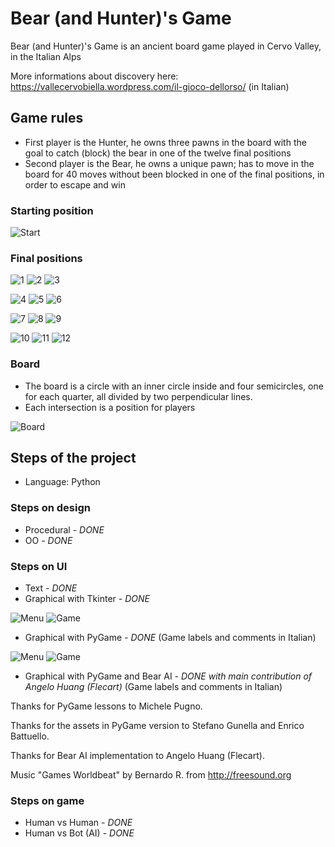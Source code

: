 # Bear (and Hunter)'s Game #

Bear (and Hunter)'s Game is an ancient board game played in Cervo Valley, in the Italian Alps

More informations about discovery here:
https://vallecervobiella.wordpress.com/il-gioco-dellorso/
 (in Italian)

## Game rules ##

* First player is the Hunter, he owns three  pawns in the board with the goal to catch (block) the bear in one of the twelve final positions
* Second player is the Bear, he owns a unique pawn; has to move in the board for 40 moves without been blocked in one of the final positions, in order to escape and win

### Starting position ###

![Start](img/Start.png)

### Final positions ###

![1](img/Final01.png) ![2](img/Final02.png) ![3](img/Final03.png)

![4](img/Final04.png) ![5](img/Final05.png) ![6](img/Final06.png)

![7](img/Final07.png) ![8](img/Final08.png) ![9](img/Final09.png)

![10](img/Final10.png) ![11](img/Final11.png) ![12](img/Final12.png)


### Board ###

* The board is a circle with an inner circle inside and four semicircles, one for each quarter, all divided by two perpendicular lines.
* Each intersection is a position for players

![Board](img/BearBoard.jpg)

## Steps of the project ##

* Language: Python

### Steps on design

* Procedural _- DONE_
* OO _- DONE_

### Steps on UI ###

* Text _- DONE_
* Graphical with Tkinter _- DONE_

![Menu](img/GUI-Menu.png)
![Game](img/GUI-Game.png)
* Graphical with PyGame _- DONE_ (Game labels and comments in Italian)

![Menu](img/PyGameVersion-Menu.png)
![Game](img/PyGameVersion-Game.png)
* Graphical with PyGame and Bear AI _- DONE with main contribution of Angelo Huang (Flecart)_ (Game labels and comments in Italian)

Thanks for PyGame lessons to Michele Pugno.

Thanks for the assets in PyGame version to Stefano Gunella and Enrico Battuello.

Thanks for Bear AI implementation to Angelo Huang (Flecart).

Music "Games Worldbeat" by Bernardo R. from http://freesound.org

### Steps on game ###

* Human vs Human _- DONE_
* Human vs Bot (AI) _- DONE_
